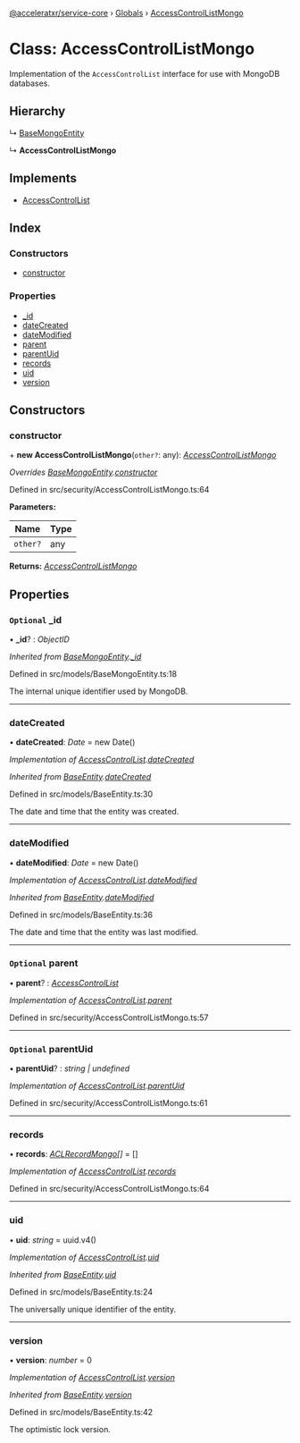 [@acceleratxr/service-core](../README.md) › [Globals](../globals.md) › [AccessControlListMongo](accesscontrollistmongo.md)

# Class: AccessControlListMongo

Implementation of the `AccessControlList` interface for use with MongoDB databases.

## Hierarchy

  ↳ [BaseMongoEntity](basemongoentity.md)

  ↳ **AccessControlListMongo**

## Implements

* [AccessControlList](../interfaces/accesscontrollist.md)

## Index

### Constructors

* [constructor](accesscontrollistmongo.md#constructor)

### Properties

* [_id](accesscontrollistmongo.md#optional-_id)
* [dateCreated](accesscontrollistmongo.md#datecreated)
* [dateModified](accesscontrollistmongo.md#datemodified)
* [parent](accesscontrollistmongo.md#optional-parent)
* [parentUid](accesscontrollistmongo.md#optional-parentuid)
* [records](accesscontrollistmongo.md#records)
* [uid](accesscontrollistmongo.md#uid)
* [version](accesscontrollistmongo.md#version)

## Constructors

###  constructor

\+ **new AccessControlListMongo**(`other?`: any): *[AccessControlListMongo](accesscontrollistmongo.md)*

*Overrides [BaseMongoEntity](basemongoentity.md).[constructor](basemongoentity.md#constructor)*

Defined in src/security/AccessControlListMongo.ts:64

**Parameters:**

Name | Type |
------ | ------ |
`other?` | any |

**Returns:** *[AccessControlListMongo](accesscontrollistmongo.md)*

## Properties

### `Optional` _id

• **_id**? : *ObjectID*

*Inherited from [BaseMongoEntity](basemongoentity.md).[_id](basemongoentity.md#optional-_id)*

Defined in src/models/BaseMongoEntity.ts:18

The internal unique identifier used by MongoDB.

___

###  dateCreated

• **dateCreated**: *Date* = new Date()

*Implementation of [AccessControlList](../interfaces/accesscontrollist.md).[dateCreated](../interfaces/accesscontrollist.md#datecreated)*

*Inherited from [BaseEntity](baseentity.md).[dateCreated](baseentity.md#datecreated)*

Defined in src/models/BaseEntity.ts:30

The date and time that the entity was created.

___

###  dateModified

• **dateModified**: *Date* = new Date()

*Implementation of [AccessControlList](../interfaces/accesscontrollist.md).[dateModified](../interfaces/accesscontrollist.md#datemodified)*

*Inherited from [BaseEntity](baseentity.md).[dateModified](baseentity.md#datemodified)*

Defined in src/models/BaseEntity.ts:36

The date and time that the entity was last modified.

___

### `Optional` parent

• **parent**? : *[AccessControlList](../interfaces/accesscontrollist.md)*

*Implementation of [AccessControlList](../interfaces/accesscontrollist.md).[parent](../interfaces/accesscontrollist.md#optional-parent)*

Defined in src/security/AccessControlListMongo.ts:57

___

### `Optional` parentUid

• **parentUid**? : *string | undefined*

*Implementation of [AccessControlList](../interfaces/accesscontrollist.md).[parentUid](../interfaces/accesscontrollist.md#optional-parentuid)*

Defined in src/security/AccessControlListMongo.ts:61

___

###  records

• **records**: *[ACLRecordMongo](aclrecordmongo.md)[]* = []

*Implementation of [AccessControlList](../interfaces/accesscontrollist.md).[records](../interfaces/accesscontrollist.md#records)*

Defined in src/security/AccessControlListMongo.ts:64

___

###  uid

• **uid**: *string* = uuid.v4()

*Implementation of [AccessControlList](../interfaces/accesscontrollist.md).[uid](../interfaces/accesscontrollist.md#uid)*

*Inherited from [BaseEntity](baseentity.md).[uid](baseentity.md#uid)*

Defined in src/models/BaseEntity.ts:24

The universally unique identifier of the entity.

___

###  version

• **version**: *number* = 0

*Implementation of [AccessControlList](../interfaces/accesscontrollist.md).[version](../interfaces/accesscontrollist.md#version)*

*Inherited from [BaseEntity](baseentity.md).[version](baseentity.md#version)*

Defined in src/models/BaseEntity.ts:42

The optimistic lock version.
